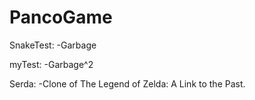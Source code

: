 # PancoGame

SnakeTest:
-Garbage

myTest:
-Garbage^2

Serda:
-Clone of The Legend of Zelda: A Link to the Past.
